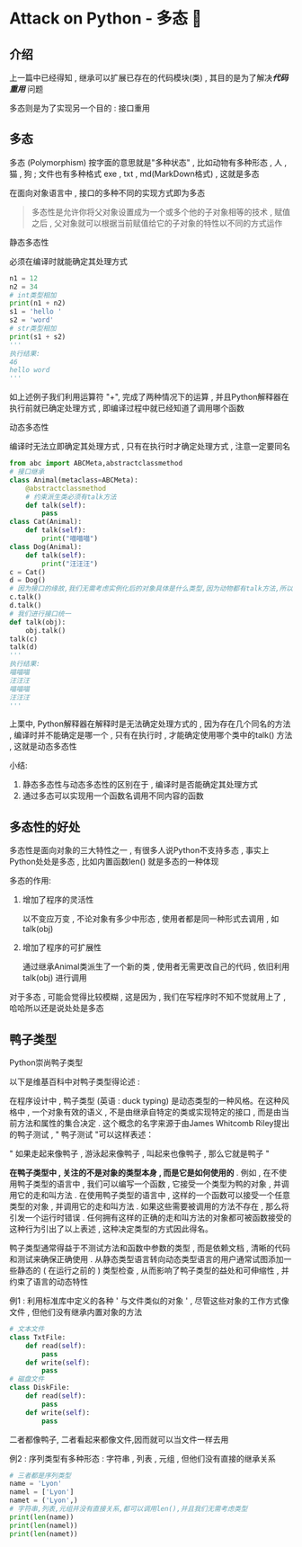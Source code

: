 # Attack on Python - 多态 🐍








<extoc></extoc>

## 介绍

上一篇中已经得知 , 继承可以扩展已存在的代码模块(类) , 其目的是为了解决***代码重用*** 问题

多态则是为了实现另一个目的 : 接口重用

## 多态 

多态 (Polymorphism) 按字面的意思就是"多种状态" , 比如动物有多种形态 , 人 , 猫 , 狗 ; 文件也有多种格式 exe , txt , md(MarkDown格式) , 这就是多态

 在面向对象语言中 , 接口的多种不同的实现方式即为多态 

> 多态性是允许你将父对象设置成为一个或多个他的子对象相等的技术 , 赋值之后 , 父对象就可以根据当前赋值给它的子对象的特性以不同的方式运作

静态多态性

必须在编译时就能确定其处理方式

```python
n1 = 12
n2 = 34
# int类型相加
print(n1 + n2)
s1 = 'hello '
s2 = 'word'
# str类型相加
print(s1 + s2)
'''
执行结果:
46
hello word
'''
```

如上述例子我们利用运算符 "+",  完成了两种情况下的运算 , 并且Python解释器在执行前就已确定处理方式 , 即编译过程中就已经知道了调用哪个函数 

动态多态性

编译时无法立即确定其处理方式 , 只有在执行时才确定处理方式 , 注意一定要同名 

```python
from abc import ABCMeta,abstractclassmethod
# 接口继承
class Animal(metaclass=ABCMeta):
    @abstractclassmethod
    # 约束派生类必须有talk方法
    def talk(self):
        pass
class Cat(Animal):
    def talk(self):
        print("喵喵喵")
class Dog(Animal):
    def talk(self):
        print("汪汪汪")
c = Cat()
d = Dog()
# 因为接口的缘故,我们无需考虑实例化后的对象具体是什么类型,因为动物都有talk方法,所以我们可以直接使用
c.talk()
d.talk()
# 我们进行接口统一
def talk(obj):
    obj.talk()
talk(c)
talk(d)
'''
执行结果:
喵喵喵
汪汪汪
喵喵喵
汪汪汪
'''
```

上栗中, Python解释器在解释时是无法确定处理方式的 , 因为存在几个同名的方法 , 编译时并不能确定是哪一个 , 只有在执行时 , 才能确定使用哪个类中的talk() 方法 , 这就是动态多态性

小结:

1. 静态多态性与动态多态性的区别在于 , 编译时是否能确定其处理方式
2. 通过多态可以实现用一个函数名调用不同内容的函数

## 多态性的好处

多态性是面向对象的三大特性之一 , 有很多人说Python不支持多态 , 事实上Python处处是多态 , 比如内置函数len() 就是多态的一种体现 

多态的作用: 

1. 增加了程序的灵活性

   以不变应万变 , 不论对象有多少中形态 , 使用者都是同一种形式去调用 , 如 talk(obj)

2. 增加了程序的可扩展性

   通过继承Animal类派生了一个新的类 , 使用者无需更改自己的代码 , 依旧利用 talk(obj) 进行调用

对于多态 , 可能会觉得比较模糊 , 这是因为 , 我们在写程序时不知不觉就用上了 , 哈哈所以还是说处处是多态

## 鸭子类型 

Python崇尚鸭子类型

以下是维基百科中对鸭子类型得论述 :

在程序设计中 , 鸭子类型 (英语 : duck typing) 是动态类型的一种风格。在这种风格中 , 一个对象有效的语义 , 不是由继承自特定的类或实现特定的接口 , 而是由当前方法和属性的集合决定 . 这个概念的名字来源于由James Whitcomb Riley提出的鸭子测试 , " 鸭子测试 "可以这样表述：

" 如果走起来像鸭子 , 游泳起来像鸭子 , 叫起来也像鸭子 , 那么它就是鸭子 "

**在鸭子类型中 , 关注的不是对象的类型本身 , 而是它是如何使用的** . 例如 , 在不使用鸭子类型的语言中 , 我们可以编写一个函数 , 它接受一个类型为鸭的对象 , 并调用它的走和叫方法 . 在使用鸭子类型的语言中 , 这样的一个函数可以接受一个任意类型的对象 , 并调用它的走和叫方法 . 如果这些需要被调用的方法不存在 , 那么将引发一个运行时错误 . 任何拥有这样的正确的走和叫方法的对象都可被函数接受的这种行为引出了以上表述 , 这种决定类型的方式因此得名。

鸭子类型通常得益于不测试方法和函数中参数的类型 , 而是依赖文档 , 清晰的代码和测试来确保正确使用 . 从静态类型语言转向动态类型语言的用户通常试图添加一些静态的 ( 在运行之前的 ) 类型检查 , 从而影响了鸭子类型的益处和可伸缩性 , 并约束了语言的动态特性

例1 : 利用标准库中定义的各种 ' 与文件类似的对象 ' , 尽管这些对象的工作方式像文件 , 但他们没有继承内置对象的方法

```python
# 文本文件
class TxtFile:
    def read(self):
        pass
    def write(self):
        pass
# 磁盘文件
class DiskFile:
    def read(self):
        pass
    def write(self):
        pass
```

二者都像鸭子, 二者看起来都像文件,因而就可以当文件一样去用

例2 : 序列类型有多种形态 : 字符串 , 列表 , 元组 , 但他们没有直接的继承关系

```python
# 三者都是序列类型
name = 'Lyon'
namel = ['Lyon']
namet = ('Lyon',)
# 字符串,列表,元组并没有直接关系,都可以调用len(),并且我们无需考虑类型
print(len(name))
print(len(namel))
print(len(namet))
```